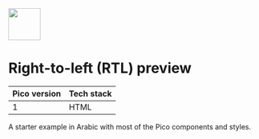 <a href="https://picocss.com/">
  <img src="https://picocss.com/img/logo.svg" width="64" height="64">
</a>

# Right-to-left (RTL) preview
| Pico version | Tech stack |
| ----- | ----- |
| 1 | HTML |

A starter example in Arabic with most of the Pico components and styles.
